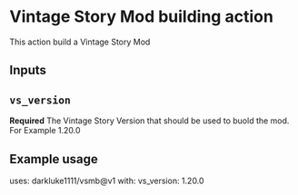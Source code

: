 # Vintage Story Mod building action

This action build a Vintage Story Mod

## Inputs

## `vs_version`

**Required** The Vintage Story Version that should be used to buold the mod. For Example 1.20.0

## Example usage

uses: darkluke1111/vsmb@v1
with:
  vs_version: 1.20.0